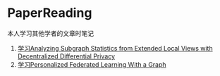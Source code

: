 # PaperReading
本人学习其他学者的文章时笔记

1.	[学习Analyzing Subgraph Statistics from Extended Local Views with Decentralized Differential Privacy](https://github.com/18ysli4/PaperReading/tree/main/Graph-DDP-paper)
2.	[学习Personalized Federated Learning With a Graph](https://github.com/18ysli4/PaperReading/tree/main/PFL-with-Graph-paper)